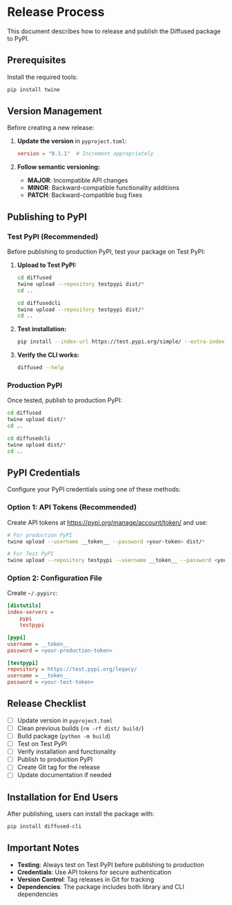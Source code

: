 # Release Process

This document describes how to release and publish the Diffused package to PyPI.

## Prerequisites

Install the required tools:

```bash
pip install twine
```

## Version Management

Before creating a new release:

1. **Update the version** in `pyproject.toml`:
   ```toml
   version = "0.1.1"  # Increment appropriately
   ```

2. **Follow semantic versioning:**
   - **MAJOR**: Incompatible API changes
   - **MINOR**: Backward-compatible functionality additions
   - **PATCH**: Backward-compatible bug fixes

## Publishing to PyPI

### Test PyPI (Recommended)

Before publishing to production PyPI, test your package on Test PyPI:

1. **Upload to Test PyPI:**
   ```bash
   cd diffused
   twine upload --repository testpypi dist/*
   cd ..

   cd diffusedcli
   twine upload --repository testpypi dist/*
   cd ..
   ```

2. **Test installation:**
   ```bash
   pip install --index-url https://test.pypi.org/simple/ --extra-index-url https://pypi.org/simple/ diffused-cli
   ```

3. **Verify the CLI works:**
   ```bash
   diffused --help
   ```

### Production PyPI

Once tested, publish to production PyPI:

```bash
cd diffused
twine upload dist/*
cd ..

cd diffusedcli
twine upload dist/*
cd ..
```

## PyPI Credentials

Configure your PyPI credentials using one of these methods:

### Option 1: API Tokens (Recommended)
Create API tokens at https://pypi.org/manage/account/token/ and use:

```bash
# For production PyPI
twine upload --username __token__ --password <your-token> dist/*

# For Test PyPI
twine upload --repository testpypi --username __token__ --password <your-token> dist/*
```

### Option 2: Configuration File
Create `~/.pypirc`:

```ini
[distutils]
index-servers =
    pypi
    testpypi

[pypi]
username = __token__
password = <your-production-token>

[testpypi]
repository = https://test.pypi.org/legacy/
username = __token__
password = <your-test-token>
```

## Release Checklist

- [ ] Update version in `pyproject.toml`
- [ ] Clean previous builds (`rm -rf dist/ build/`)
- [ ] Build package (`python -m build`)
- [ ] Test on Test PyPI
- [ ] Verify installation and functionality
- [ ] Publish to production PyPI
- [ ] Create Git tag for the release
- [ ] Update documentation if needed

## Installation for End Users

After publishing, users can install the package with:

```bash
pip install diffused-cli
```

## Important Notes

- **Testing**: Always test on Test PyPI before publishing to production
- **Credentials**: Use API tokens for secure authentication
- **Version Control**: Tag releases in Git for tracking
- **Dependencies**: The package includes both library and CLI dependencies
